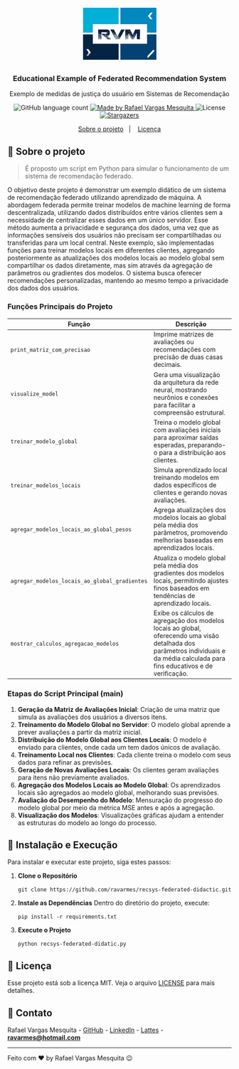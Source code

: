<h1 align="center">
    <img alt="RVM" src="https://github.com/ravarmes/recsys-federated-didactic/blob/main/assets/logo.jpg" />
</h1>

<h3 align="center">
  Educational Example of Federated Recommendation System
</h3>

<p align="center">Exemplo de medidas de justiça do usuário em Sistemas de Recomendação </p>

<p align="center">
  <img alt="GitHub language count" src="https://img.shields.io/github/languages/count/ravarmes/recsys-federated-didactic?color=%2304D361">

  <a href="http://www.linkedin.com/in/rafael-vargas-mesquita">
    <img alt="Made by Rafael Vargas Mesquita" src="https://img.shields.io/badge/made%20by-Rafael%20Vargas%20Mesquita-%2304D361">
  </a>

  <img alt="License" src="https://img.shields.io/badge/license-MIT-%2304D361">

  <a href="https://github.com/ravarmes/recsys-federated-didactic/stargazers">
    <img alt="Stargazers" src="https://img.shields.io/github/stars/ravarmes/recsys-federated-didactic?style=social">
  </a>
</p>

<p align="center">
  <a href="#-sobre">Sobre o projeto</a>&nbsp;&nbsp;&nbsp;|&nbsp;&nbsp;&nbsp;
  <a href="#-licenca">Licença</a>
</p>

## :page_with_curl: Sobre o projeto <a name="-sobre"/></a>

> É proposto um script em Python para simular o funcionamento de um sistema de recomendação federado.

O objetivo deste projeto é demonstrar um exemplo didático de um sistema de recomendação federado utilizando aprendizado de máquina. A abordagem federada permite treinar modelos de machine learning de forma descentralizada, utilizando dados distribuídos entre vários clientes sem a necessidade de centralizar esses dados em um único servidor. Esse método aumenta a privacidade e segurança dos dados, uma vez que as informações sensíveis dos usuários não precisam ser compartilhadas ou transferidas para um local central. Neste exemplo, são implementadas funções para treinar modelos locais em diferentes clientes, agregando posteriormente as atualizações dos modelos locais ao modelo global sem compartilhar os dados diretamente, mas sim através da agregação de parâmetros ou gradientes dos modelos. O sistema busca oferecer recomendações personalizadas, mantendo ao mesmo tempo a privacidade dos dados dos usuários.

### Funções Principais do Projeto

| Função                             | Descrição                                                                                                                                                                        |
|------------------------------------|----------------------------------------------------------------------------------------------------------------------------------------------------------------------------------|
| `print_matriz_com_precisao`        | Imprime matrizes de avaliações ou recomendações com precisão de duas casas decimais.                                                                                             |
| `visualize_model`                  | Gera uma visualização da arquitetura da rede neural, mostrando neurônios e conexões para facilitar a compreensão estrutural.                                                     |
| `treinar_modelo_global`            | Treina o modelo global com avaliações iniciais para aproximar saídas esperadas, preparando-o para a distribuição aos clientes.                                                   |
| `treinar_modelos_locais`           | Simula aprendizado local treinando modelos em dados específicos de clientes e gerando novas avaliações.                                                                         |
| `agregar_modelos_locais_ao_global_pesos` | Agrega atualizações dos modelos locais ao global pela média dos parâmetros, promovendo melhorias baseadas em aprendizados locais.                                               |
| `agregar_modelos_locais_ao_global_gradientes` | Atualiza o modelo global pela média dos gradientes dos modelos locais, permitindo ajustes finos baseados em tendências de aprendizado locais.                                   |
| `mostrar_calculos_agregacao_modelos` | Exibe os cálculos de agregação dos modelos locais ao global, oferecendo uma visão detalhada dos parâmetros individuais e da média calculada para fins educativos e de verificação. |



### Etapas do Script Principal (main)

1. **Geração da Matriz de Avaliações Inicial**: Criação de uma matriz que simula as avaliações dos usuários a diversos itens.
2. **Treinamento do Modelo Global no Servidor**: O modelo global aprende a prever avaliações a partir da matriz inicial.
3. **Distribuição do Modelo Global aos Clientes Locais**: O modelo é enviado para clientes, onde cada um tem dados únicos de avaliação.
4. **Treinamento Local nos Clientes**: Cada cliente treina o modelo com seus dados para refinar as previsões.
5. **Geração de Novas Avaliações Locais**: Os clientes geram avaliações para itens não previamente avaliados.
6. **Agregação dos Modelos Locais ao Modelo Global**: Os aprendizados locais são agregados ao modelo global, melhorando suas previsões.
7. **Avaliação do Desempenho do Modelo**: Mensuração do progresso do modelo global por meio da métrica MSE antes e após a agregação.
8. **Visualização dos Modelos**: Visualizações gráficas ajudam a entender as estruturas do modelo ao longo do processo.


## :rocket: Instalação e Execução

Para instalar e executar este projeto, siga estes passos:

1. **Clone o Repositório**
   ```
   git clone https://github.com/ravarmes/recsys-federated-didactic.git
   ```

2. **Instale as Dependências**
   Dentro do diretório do projeto, execute:
   ```
   pip install -r requirements.txt
   ```

3. **Execute o Projeto**
   ```
   python recsys-federated-didatic.py
   ```

## :memo: Licença <a name="-licenca"/></a>

Esse projeto está sob a licença MIT. Veja o arquivo [LICENSE](LICENSE.md) para mais detalhes.

## :email: Contato

Rafael Vargas Mesquita - [GitHub](https://github.com/ravarmes) - [LinkedIn](https://www.linkedin.com/in/rafael-vargas-mesquita) - [Lattes](http://lattes.cnpq.br/6616283627544820) - **ravarmes@hotmail.com**

---

Feito com ♥ by Rafael Vargas Mesquita :wink: